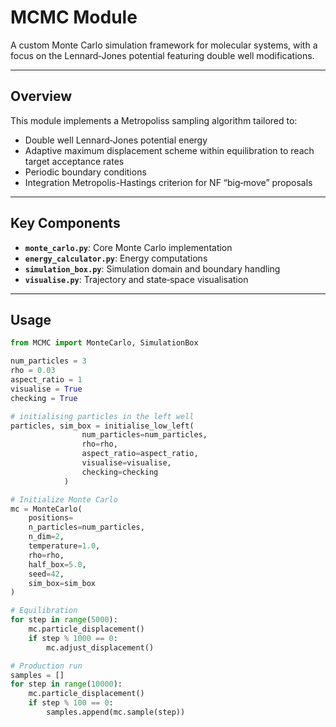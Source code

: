 <!-- File: MCMC/README.md -->

# MCMC Module

A custom Monte Carlo simulation framework for molecular systems, with a focus on the Lennard‐Jones potential featuring double well modifications.

---

## Overview

This module implements a Metropoliss sampling algorithm tailored to:

- Double well Lennard‐Jones potential energy  
- Adaptive maximum displacement scheme within equilibration to reach target acceptance rates 
- Periodic boundary conditions  
- Integration Metropolis-Hastings criterion for NF “big‐move” proposals

---

## Key Components

- **`monte_carlo.py`**: Core Monte Carlo implementation  
- **`energy_calculator.py`**: Energy computations  
- **`simulation_box.py`**: Simulation domain and boundary handling  
- **`visualise.py`**: Trajectory and state‐space visualisation  

---

## Usage

```python
from MCMC import MonteCarlo, SimulationBox

num_particles = 3
rho = 0.03
aspect_ratio = 1
visualise = True
checking = True

# initialising particles in the left well
particles, sim_box = initialise_low_left(
                num_particles=num_particles,
                rho=rho,
                aspect_ratio=aspect_ratio,
                visualise=visualise,
                checking=checking
            )

# Initialize Monte Carlo
mc = MonteCarlo(
    positions= 
    n_particles=num_particles,
    n_dim=2,
    temperature=1.0,
    rho=rho,
    half_box=5.0,
    seed=42,
    sim_box=sim_box
)

# Equilibration
for step in range(5000):
    mc.particle_displacement()
    if step % 1000 == 0:
        mc.adjust_displacement()

# Production run
samples = []
for step in range(10000):
    mc.particle_displacement()
    if step % 100 == 0:
        samples.append(mc.sample(step))